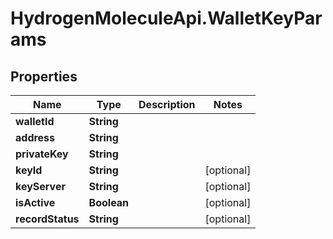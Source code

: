 # HydrogenMoleculeApi.WalletKeyParams

## Properties
Name | Type | Description | Notes
------------ | ------------- | ------------- | -------------
**walletId** | **String** |  | 
**address** | **String** |  | 
**privateKey** | **String** |  | 
**keyId** | **String** |  | [optional] 
**keyServer** | **String** |  | [optional] 
**isActive** | **Boolean** |  | [optional] 
**recordStatus** | **String** |  | [optional] 


